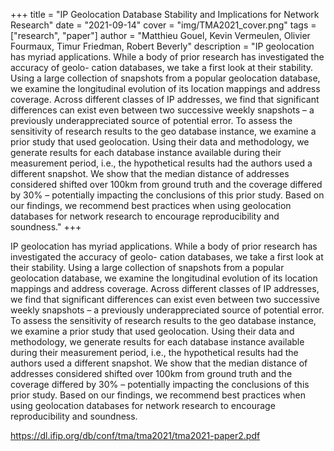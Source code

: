 +++
title = "IP Geolocation Database Stability and Implications for Network Research"
date = "2021-09-14"
cover = "img/TMA2021_cover.png"
tags = ["research", "paper"]
author = "Matthieu Gouel, Kevin Vermeulen, Olivier Fourmaux, Timur Friedman, Robert Beverly"
description = "IP geolocation has myriad applications. While a body of prior research has investigated the accuracy of geolo- cation databases, we take a first look at their stability. Using a large collection of snapshots from a popular geolocation database, we examine the longitudinal evolution of its location mappings and address coverage. Across different classes of IP addresses, we find that significant differences can exist even between two successive weekly snapshots – a previously underappreciated source of potential error. To assess the sensitivity of research results to the geo database instance, we examine a prior study that used geolocation. Using their data and methodology, we generate results for each database instance available during their measurement period, i.e., the hypothetical results had the authors used a different snapshot. We show that the median distance of addresses considered shifted over 100km from ground truth and the coverage differed by 30% – potentially impacting the conclusions of this prior study. Based on our findings, we recommend best practices when using geolocation databases for network research to encourage reproducibility and soundness."
+++

IP geolocation has myriad applications. While a body of prior research has investigated the accuracy of geolo- cation databases, we take a first look at their stability. Using a large collection of snapshots from a popular geolocation database, we examine the longitudinal evolution of its location mappings and address coverage. Across different classes of IP addresses, we find that significant differences can exist even between two successive weekly snapshots – a previously underappreciated source of potential error. To assess the sensitivity of research results to the geo database instance, we examine a prior study that used geolocation. Using their data and methodology, we generate results for each database instance available during their measurement period, i.e., the hypothetical results had the authors used a different snapshot. We show that the median distance of addresses considered shifted over 100km from ground truth and the coverage differed by 30% – potentially impacting the conclusions of this prior study. Based on our findings, we recommend best practices when using geolocation databases for network research to encourage reproducibility and soundness.

https://dl.ifip.org/db/conf/tma/tma2021/tma2021-paper2.pdf
